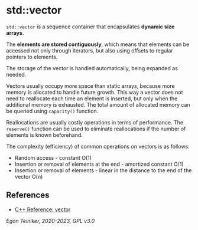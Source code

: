 # std::vector

`std::vector` is a sequence container that encapsulates **dynamic size arrays**.

The **elements are stored contiguously**, which means that elements can be accessed 
not only through iterators, but also using offsets to regular pointers to elements. 

The storage of the vector is handled automatically, being expanded as needed. 

Vectors usually occupy more space than static arrays, because more memory is allocated 
to handle future growth. This way a vector does not need to reallocate each time an 
element is inserted, but only when the additional memory is exhausted. 
The total amount of allocated memory can be queried using `capacity()` function.

Reallocations are usually costly operations in terms of performance. 
The `reserve()` function can be used to eliminate reallocations if the number of 
elements is known beforehand.

The complexity (efficiency) of common operations on vectors is as follows:
* Random access - constant O(1)
* Insertion or removal of elements at the end - amortized constant O(1)
* Insertion or removal of elements - linear in the distance to the end of the vector O(n)



## References

* [C++ Reference: vector](https://en.cppreference.com/w/cpp/container/vector)


*Egon Teiniker, 2020-2023, GPL v3.0*
